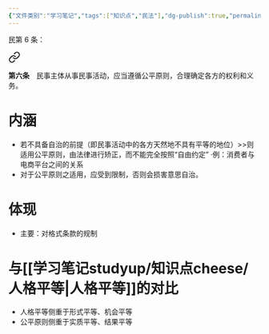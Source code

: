 ```yaml
---
{"文件类别":"学习笔记","tags":["知识点","民法"],"dg-publish":true,"permalink":"/学习笔记studyup/知识点cheese/公平原则/","dgPassFrontmatter":true,"created":"2024-07-03T17:36:37.209+08:00","updated":"2024-10-25T12:08:41.452+08:00"}
---
```


民第 6 条：
<div class="transclusion internal-embed is-loaded"><a class="markdown-embed-link" href="////#t6" aria-label="Open link"><svg xmlns="http://www.w3.org/2000/svg" width="24" height="24" viewBox="0 0 24 24" fill="none" stroke="currentColor" stroke-width="2" stroke-linecap="round" stroke-linejoin="round" class="svg-icon lucide-link"><path d="M10 13a5 5 0 0 0 7.54.54l3-3a5 5 0 0 0-7.07-7.07l-1.72 1.71"></path><path d="M14 11a5 5 0 0 0-7.54-.54l-3 3a5 5 0 0 0 7.07 7.07l1.71-1.71"></path></svg></a><div class="markdown-embed">



**第六条**　民事主体从事民事活动，应当遵循公平原则，合理确定各方的权利和义务。 

</div></div>
 
# 内涵
- 若不具备自治的前提（即民事活动中的各方天然地不具有平等的地位）>>则适用公平原则，由法律进行矫正，而不能完全按照“自由约定”
·例：消费者与电商平台之间的关系
- 对于公平原则之适用，应受到限制，否则会损害意思自治。
# 体现
- 主要：对格式条款的规制
# 与[[学习笔记studyup/知识点cheese/人格平等\|人格平等]]的对比
- 人格平等侧重于形式平等、机会平等
- 公平原则侧重于实质平等、结果平等